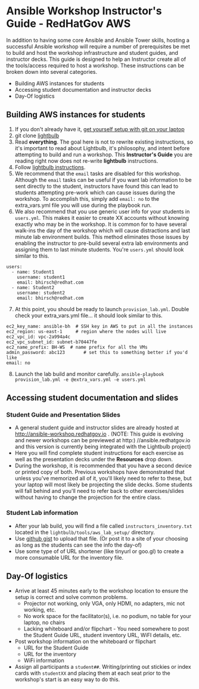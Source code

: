 Ansible Workshop Instructor's Guide - RedHatGov AWS
=========================================

In addition to having some core Ansible and Ansible Tower skills, hosting a successful Ansible workshop will require a number of prerequisites be met to build and host the workshop infrastructure and student guides, and instructor decks. This guide is designed to help an Instructor create all of the tools/access required to host a workshop.  These instructions can be broken down into several categories.

* Building AWS instances for students
* Accessing student documentation and instructor decks
* Day-Of logistics

## Building AWS instances for students

1. If you don't already have it, [get yourself setup with git on your laptop](https://git-scm.com/book/en/v2/Getting-Started-Installing-Git)
2. git clone [lightbulb](https://github.com/ansible/lightbulb)
3. Read __everything__.  The goal here is not to rewrite existing instructions, so it's important to read about Lightbulb, it's philosophy, and intent before attempting to build and run a workshop.  This __Instructor's Guide__ you are reading right now does not re-write __lightbulb__ instructions.
4. Follow [lightbulb instructions](https://github.com/ansible/lightbulb/tree/master/tools/aws_lab_setup).
5. We recommend that the `email` tasks are disabled for this workshop.  Although the `email` tasks can be useful if you want lab information to be sent directly to the student, instructors have found this can lead to students attempting pre-work which can cause issues during the workshop.  To accomplish this, simply add `email: no` to the extra_vars.yml file you will use during the playbook run.
6. We also recommend that you use generic user info for your students in `users.yml`.  This makes it easier to create XX accounts without knowing exactly who may be in the workshop.  It is common for to have several walk-ins the day of the workshop which will cause distractions and last minute lab environment builds.  This method eliminates those issues by enabling the instructor to pre-build several extra lab environments and assigning them to last minute students.  You're `users.yml` should look similar to this.
```
users:
  - name: Student1
    username: student1
    email: bhirsch@redhat.com
  - name: Student2
    username: student2
    email: bhirsch@redhat.com
```
7. At this point, you should be ready to launch `provision_lab.yml`.  Double check your extra_vars.yml file... it should look similar to this.
```
ec2_key_name: ansible-bh  # SSH key in AWS to put in all the instances
ec2_region: us-east-1     # region where the nodes will live
ec2_vpc_id: vpc-2a994a4c
ec2_vpc_subnet_id: subnet-b70447fe
ec2_name_prefix: BH-WS  # name prefix for all the VMs
admin_password: abc123       # set this to something better if you'd like
email: no
```
8. Launch the lab build and monitor carefully.
`ansible-playbook provision_lab.yml -e @extra_vars.yml -e users.yml`

## Accessing student documentation and slides

### Student Guide and Presentation Slides
* A general student guide and instructor slides are already hosted at http://ansible-workshop.redhatgov.io . (NOTE:  This guide is evolving and newer workshops can be previewed at http:) //ansible.redhatgov.io and this version is currently being integrated with the Lightbulb project)
* Here you will find complete student instructions for each exercise as well as the presentation decks under the __Resources__ drop down.
* During the workshop, it is recommended that you have a second device or printed copy of both.  Previous workshops have demonstrated that unless you've memorized all of it, you'll likely need to refer to these, but your laptop will most likely be projecting the slide decks.  Some students will fall behind and you'll need to refer back to other exercises/slides without having to change the projection for the entire class.

### Student Lab information
* After your lab build, you will find a file called `instructors_inventory.txt` located in the `lightbulb/tools/aws_lab_setup/` directory.  
* Use [github gist](https://gist.github.com/) to upload that file. (Or post it to a site of your choosing as long as the students can see the info the day-of)
* Use some type of of URL shortener (like tinyurl or goo.gl) to create a more consumable URL for the inventory file.

## Day-Of logistics
* Arrive at least 45 minutes early to the workshop location to ensure the setup is correct and solve common problems.
  - Projector not working, only VGA, only HDMI, no adapters, mic not working, etc.
  - No work space for the facilitator(s), i.e. no podium, no table for your laptop, no chairs
  - Lacking whiteboard and/or flipchart - You need somewhere to post the Student Guide URL, student inventory URL, WiFI details, etc.
* Post workshop information on the whiteboard or flipchart
  - URL for the Student Guide
  - URL for the inventory
  - WiFi information
* Assign all participants a `student##`.  Writing/printing out stickies or index cards with `studentXX` and placing them at each seat prior to the workshop's start is an easy way to do this.
